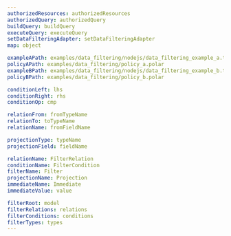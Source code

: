```yaml
---
authorizedResources: authorizedResources
authorizedQuery: authorizedQuery
buildQuery: buildQuery
executeQuery: executeQuery
setDataFilteringAdapter: setDataFilteringAdapter
map: object

exampleAPath: examples/data_filtering/nodejs/data_filtering_example_a.ts
policyAPath: examples/data_filtering/policy_a.polar
exampleBPath: examples/data_filtering/nodejs/data_filtering_example_b.ts
policyBPath: examples/data_filtering/policy_b.polar

conditionLeft: lhs
conditionRight: rhs
conditionOp: cmp

relationFrom: fromTypeName
relationTo: toTypeName
relationName: fromFieldName

projectionType: typeName
projectionField: fieldName

relationName: FilterRelation
conditionName: FilterCondition
filterName: Filter
projectionName: Projection
immediateName: Immediate
immediateValue: value

filterRoot: model
filterRelations: relations
filterConditions: conditions
filterTypes: types
---
```

